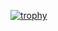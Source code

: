 [![trophy](https://github-profile-trophy.vercel.app/?username=teetphum&theme=dracula)](https://github.com/ryo-ma/github-profile-trophy)
